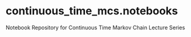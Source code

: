 # continuous_time_mcs.notebooks
Notebook Repository for Continuous Time Markov Chain Lecture Series
